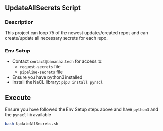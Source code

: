 ## UpdateAllSecrets Script

### Description
This project can loop 75 of the newest updates/created repos and can create/update all necessary secrets for each repo.

### Env Setup
* Contact `contact@bananaz.tech` for access to:
  * `request-secrets` file
  * `pipeline-secrets` file
* Ensure you have python3 installed
* Install the NaCL library: `pip3 install pynacl`

## Execute
Ensure you have followed the Env Setup steps above and have `python3` and the `pynacl` lib available
```bash
bash UpdateAllSecrets.sh
```
